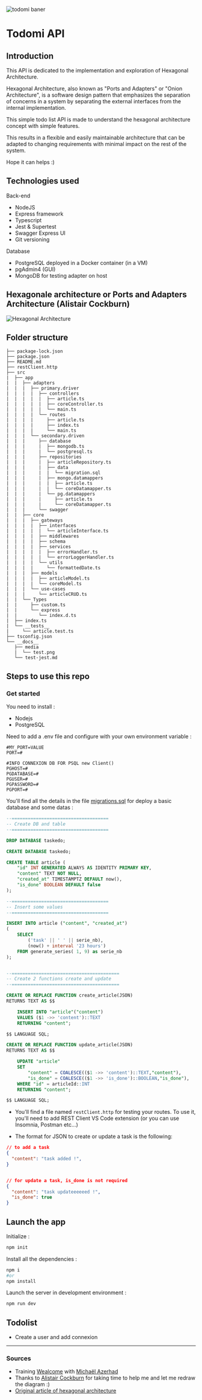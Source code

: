![todomi baner](./__docs__/media/todomi_baner.png)

# Todomi API

## Introduction

This API is dedicated to the implementation and exploration of Hexagonal Architecture.

Hexagonal Architecture, also known as "Ports and Adapters" or "Onion Architecture", is a software design pattern that emphasizes the separation of concerns in a system by separating the external interfaces from the internal implementation.

This simple todo list API is made to understand the hexagonal architecture concept with simple features.

This results in a flexible and easily maintainable architecture that can be adapted to changing requirements with minimal impact on the rest of the system.

Hope it can helps :)

## Technologies used

Back-end

- NodeJS
- Express framework
- Typescript
- Jest & Supertest
- Swagger Express UI
- Git versioning

Database

- PostgreSQL deployed in a Docker container (in a VM)
- pgAdmin4 (GUI)
- MongoDB for testing adapter on host

## Hexagonale architecture or Ports and Adapters Architecture (Alistair Cockburn)

![Hexagonal Architecture](./__docs__/media/archi_hexa.png)

## Folder structure

```
├── package-lock.json
├── package.json
├── README.md
├── restClient.http
├── src
|  ├── app
|  |  ├── adapters
|  |  |  ├── primary.driver
|  |  |  |  ├── controllers
|  |  |  |  |  ├── article.ts
|  |  |  |  |  ├── coreController.ts
|  |  |  |  |  └── main.ts
|  |  |  |  └── routes
|  |  |  |     ├── article.ts
|  |  |  |     ├── index.ts
|  |  |  |     └── main.ts
|  |  |  └── secondary.driven
|  |  |     ├── database
|  |  |     |  ├── mongodb.ts
|  |  |     |  └── postgresql.ts
|  |  |     ├── repositories
|  |  |     |  ├── articleRepository.ts
|  |  |     |  ├── data
|  |  |     |  |  └── migration.sql
|  |  |     |  ├── mongo.datamappers
|  |  |     |  |  ├── article.ts
|  |  |     |  |  └── coreDatamapper.ts
|  |  |     |  └── pg.datamappers
|  |  |     |     ├── article.ts
|  |  |     |     └── coreDatamapper.ts
|  |  |     └── swagger
|  |  ├── core
|  |  |  ├── gateways
|  |  |  |  ├── interfaces
|  |  |  |  |  └── articleInterface.ts
|  |  |  |  ├── middlewares
|  |  |  |  ├── schema
|  |  |  |  ├── services
|  |  |  |  |  ├── errorHandler.ts
|  |  |  |  |  └── errorLoggerHandler.ts
|  |  |  |  └── utils
|  |  |  |     └── formattedDate.ts
|  |  |  ├── models
|  |  |  |  ├── articleModel.ts
|  |  |  |  └── coreModel.ts
|  |  |  └── use-cases
|  |  |     └── articleCRUD.ts
|  |  └── Types
|  |     ├── custom.ts
|  |     └── express
|  |        └── index.d.ts
|  ├── index.ts
|  └── __tests__
|     └── article.test.ts
├── tsconfig.json
└── __docs__
   ├── media
   |  └── test.png
   └── test-jest.md
```

## Steps to use this repo

### Get started

You need to install :

- Nodejs
- PostgreSQL

Need to add a .env file and configure with your own environment variable :

```
#MY_PORT=VALUE
PORT=#

#INFO CONNEXION DB FOR PSQL new Client()
PGHOST=#
PGDATABASE=#
PGUSER=#
PGPASSWORD=#
PGPORT=#
```

You'll find all the details in the file [migrations.sql](./src/app/adapters/secondary.driven/repositories/data/migration.sql) for deploy a basic database and some datas :

```sql
--====================================
-- Create DB and table
--====================================

DROP DATABASE taskedo;

CREATE DATABASE taskedo;

CREATE TABLE article (
    "id" INT GENERATED ALWAYS AS IDENTITY PRIMARY KEY,
    "content" TEXT NOT NULL,
    "created_at" TIMESTAMPTZ DEFAULT now(),
    "is_done" BOOLEAN DEFAULT false
);

--====================================
-- Insert some values
--====================================

INSERT INTO article ("content", "created_at")
(
	SELECT
		('task' || ' ' || serie_nb),
		(now() + interval '23 hours')
	FROM generate_series( 1, 9) as serie_nb
);


--========================================
-- Create 2 functions create and update
--========================================

CREATE OR REPLACE FUNCTION create_article(JSON)
RETURNS TEXT AS $$

    INSERT INTO "article"("content")
    VALUES ($1 ->> 'content')::TEXT
    RETURNING "content";

$$ LANGUAGE SQL;

CREATE OR REPLACE FUNCTION update_article(JSON)
RETURNS TEXT AS $$

    UPDATE "article"
    SET
        "content" = COALESCE(($1 ->> 'content')::TEXT,"content"),
        "is_done" = COALESCE(($1 ->> 'is_done')::BOOLEAN,"is_done"),
    WHERE "id" = articleId::INT
    RETURNING "content";

$$ LANGUAGE SQL;
```

- You'll find a file named `restClient.http` for testing your routes. To use it, you'll need to add REST Client VS Code extension (or you can use Insomnia, Postman etc...)

- The format for JSON to create or update a task is the following:

```json
// to add a task
{
  "content": "task added !",
}


// for update a task, is_done is not required
{
  "content": "task updateeeeeed !",
  "is_done": true
}
```

## Launch the app

Initialize :

```sh
npm init
```

Install all the dependencies :

```sh
npm i
#or
npm install
```

Launch the server in development environment :

```sh
npm run dev
```

## Todolist

- Create a user and add connexion

---

### Sources

- Training [Wealcome](https://wealcomecompany.com/) with [Michaël Azerhad](https://www.linkedin.com/in/%E2%9A%A1%EF%B8%8Fmicha%C3%ABl-azerhad-9058a044/)
- Thanks to [Alistair Cockburn](https://github.com/totheralistair/SmallerWebHexagon) for taking time to help me and let me redraw the diagram :)
- [Original article of hexagonal architecture](https://alistair.cockburn.us/hexagonal-architecture/)
